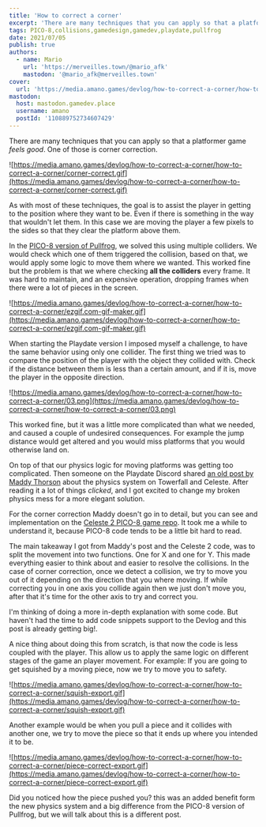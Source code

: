 ```yaml
---
title: 'How to correct a corner'
excerpt: 'There are many techniques that you can apply so that a platformer game feels good. One of those is corner correction.'
tags: PICO-8,collisions,gamedesign,gamedev,playdate,pullfrog
date: 2021/07/05
publish: true
authors:
  - name: Mario
    url: 'https://merveilles.town/@mario_afk'
    mastodon: '@mario_afk@merveilles.town'
cover:
  url: 'https://media.amano.games/devlog/how-to-correct-a-corner/how-to-correct-a-corner/corner-correct.gif'
mastodon:
  host: mastodon.gamedev.place
  username: amano
  postId: '110889752734607429'
---
```


There are many techniques that you can apply so that a platformer game _feels good_. One of those is corner correction.

![https://media.amano.games/devlog/how-to-correct-a-corner/how-to-correct-a-corner/corner-correct.gif](https://media.amano.games/devlog/how-to-correct-a-corner/how-to-correct-a-corner/corner-correct.gif)

As with most of these techniques, the goal is to assist the player in getting to the position where they want to be. Even if there is something in the way that wouldn't let them. In this case we are moving the player a few pixels to the sides so that they clear the platform above them.

In the [PICO-8 version of Pullfrog](https://afk-mario.itch.io/pullfrog), we solved this using multiple colliders. We would check which one of them triggered the collision, based on that, we would apply some logic to move them where we wanted. This worked fine but the problem is that we where checking **all the colliders** every frame. It was hard to maintain, and an expensive operation, dropping frames when there were a lot of pieces in the screen.

![https://media.amano.games/devlog/how-to-correct-a-corner/how-to-correct-a-corner/ezgif.com-gif-maker.gif](https://media.amano.games/devlog/how-to-correct-a-corner/how-to-correct-a-corner/ezgif.com-gif-maker.gif)

When starting the Playdate version I imposed myself a challenge, to have the same behavior using only one collider. The first thing we tried was to compare the position of the player with the object they collided with. Check if the distance between them is less than a certain amount, and if it is, move the player in the opposite direction.

![https://media.amano.games/devlog/how-to-correct-a-corner/how-to-correct-a-corner/03.png](https://media.amano.games/devlog/how-to-correct-a-corner/how-to-correct-a-corner/03.png)

This worked fine, but it was a little more complicated than what we needed, and caused a couple of undesired consequences. For example the jump distance would get altered and you would miss platforms that you would otherwise land on.

On top of that our physics logic for moving platforms was getting too complicated. Then someone on the Playdate Discord shared [an old post by Maddy Thorson](https://maddythorson.medium.com/celeste-and-towerfall-physics-d24bd2ae0fc5) about the physics system on Towerfall and Celeste. After reading it a lot of things _clicked_, and I got excited to change my broken physics mess for a more elegant solution.

For the corner correction Maddy doesn't go in to detail, but you can see and implementation on the [Celeste 2 PICO-8 game repo](https://github.com/ExOK/Celeste2). It took me a while to understand it, because PICO-8 code tends to be a little bit hard to read.

The main takeaway I got from Maddy's post and the Celeste 2 code, was to split the movement into two functions. One for X and one for Y. This made everything easier to think about and easier to resolve the collisions. In the case of corner correction, once we detect a collision, we try to move you out of it depending on the direction that you where moving. If while correcting you in one axis you collide again then we just don't move you, after that it's time for the other axis to try and correct you.

I'm thinking of doing a more in-depth explanation with some code. But haven't had the time to add code snippets support to the Devlog and this post is already getting big!.

A nice thing about doing this from scratch, is that now the code is less coupled with the player. This allow us to apply the same logic on different stages of the game an player movement. For example: If you are going to get squished by a moving piece, now we try to move you to safety.

![https://media.amano.games/devlog/how-to-correct-a-corner/how-to-correct-a-corner/squish-export.gif](https://media.amano.games/devlog/how-to-correct-a-corner/how-to-correct-a-corner/squish-export.gif)

Another example would be when you pull a piece and it collides with another one, we try to move the piece so that it ends up where you intended it to be.

![https://media.amano.games/devlog/how-to-correct-a-corner/how-to-correct-a-corner/piece-correct-export.gif](https://media.amano.games/devlog/how-to-correct-a-corner/how-to-correct-a-corner/piece-correct-export.gif)

Did you noticed how the piece pushed you? this was an added benefit form the new physics system and a big difference from the PICO-8 version of Pullfrog, but we will talk about this is a different post.
